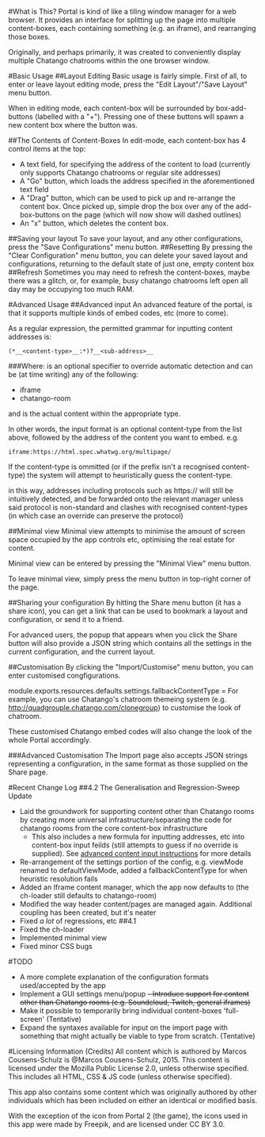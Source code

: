 #What is This?
Portal is kind of like a tiling window manager for a web browser. It provides an interface for splitting up the page into multiple content-boxes, each containing something (e.g. an iframe), and rearranging those boxes.

Originally, and perhaps primarily, it was created to conveniently display multiple Chatango chatrooms within the one browser window.

#Basic Usage
##Layout Editing
Basic usage is fairly simple. First of all, to enter or leave layout editing mode, press the "Edit Layout"/"Save Layout" menu button.

When in editing mode, each content-box will be surrounded by box-add-buttons (labelled with a "+"). Pressing one of these buttons will spawn a new content box where the button was.

##The Contents of Content-Boxes
In edit-mode, each content-box has 4 control items at the top:
- A text field, for specifying the address of the content to load (currently only supports Chatango chatrooms or regular site addresses)
- A "Go" button, which loads the address specified in the aforementioned text field
- A "Drag" button, which can be used to pick up and re-arrange the content box. Once picked up, simple drop the box over any of the add-box-buttons on the page (which will now show will dashed outlines)
- An "x" button, which deletes the content box.

##Saving your layout
To save your layout, and any other configurations, press the "Save Configurations" menu button.
##Resetting
By pressing the "Clear Configuration" menu button, you can delete your saved layout and configurations, returning to the default state of just one, empty content box
##Refresh
Sometimes you may need to refresh the content-boxes, maybe there was a glitch, or, for example, busy chatango chatrooms left open all day may be occupying too much RAM.

#Advanced Usage
##Advanced input
An advanced feature of the portal, is that it supports multiple kinds of embed codes, etc (more to come).

As a regular expression, the permitted grammar for inputting content addresses is:
```
(*__<content-type>__:*)?__<sub-address>__
```

###Where:
__<content-type>__ is an optional specifier to override automatic detection and can be (at time writing) any of the following:
- iframe
- chatango-room

and __<sub-address>__ is the actual content within the appropriate type.

In other words, the input format is an optional content-type from the list above, followed by the address of the content you want to embed. e.g.
```
iframe:https://html.spec.whatwg.org/multipage/
```


If the content-type is ommitted (or if the prefix isn't a recognised content-type) the system will attempt to heuristically guess the content-type.

in this way, addresses including protocols such as https:// will still be intuitively detected, and be forwarded onto the relevant manager unless said protocol is non-standard and clashes with recognised content-types (in which case an override can preserve the protocol)

##Minimal view
Minimal view attempts to minimise the amount of screen space occupied by the app controls etc, optimising the real estate for content.

Minimal view can be entered by pressing the "Minimal View" menu button.

To leave minimal view, simply press the menu button in top-right corner of the page.

##Sharing your configuration
By hitting the Share menu button (it has a share icon), you can get a link that can be used to bookmark a layout and configuration, or send it to a friend.

For advanced users, the popup that appears when you click the Share button will also provide a JSON string which contains all the settings in the current configuration, and the current layout.

##Customisation
By clicking the "Import/Customise" menu button, you can enter customised congfigurations.

module.exports.resources.defaults.settings.fallbackContentType =
For example, you can use Chatango's chatroom themeing system (e.g. http://quadgrouple.chatango.com/clonegroup) to customise the look of chatroom.

These customised Chatango embed codes will also change the look of the whole Portal accordingly.

###Advanced Customisation
The Import page also accepts JSON strings representing a configuration, in the same format as those supplied on the Share page.

#Recent Change Log
##4.2
The Generalisation and Regression-Sweep Update
- Laid the groundwork for supporting content other than Chatango rooms by creating more universal infrastructure/separating the code for chatango rooms from the core content-box infrastructure
  - This also includes a new formula for inputting addresses, etc into content-box input feilds (still attempts to guess if no override is supplied). See [advanced content input instructions](#advanced-input) for more details
- Re-arrangement of the settings portion of the config, e.g. viewMode renamed to defaultViewMode, added a fallbackContentType for when heuristic resolution fails
- Added an Iframe content manager, which the app now defaults to (the ch-loader still defaults to chatango-room)
- Modified the way header content/pages are managed again. Additional coupling has been created, but it's neater
- Fixed *a lot* of regressions, etc
##4.1
- Fixed the ch-loader
- Implemented minimal view
- Fixed minor CSS bugs

#TODO
- A more complete explanation of the configuration formats used/accepted by the app
- Implement a GUI settings menu/popup
~~- Introduce support for content other than Chatango rooms (e.g. Soundcloud, Twitch, general iframes)~~
- Make it possible to temporarily bring individual content-boxes 'full-screen' (Tentative)
- Expand the syntaxes available for input on the import page with something that might actually be viable to type from scratch. (Tentative)

#Licensing Information (Credits)
All content which is authored by Marcos Cousens-Schulz is \@Marcos Cousens-Schulz, 2015. This content is licensed under the Mozilla Public License 2.0, unless otherwise specified. This includes all HTML, CSS & JS code (unless otherwise specified).

This app also contains some content which was originally authored by other individuals which has been included on either an identical or modified basis.

With the exception of the icon from Portal 2 (the game), the icons used in this app were made by Freepik, and are licensed under CC BY 3.0.